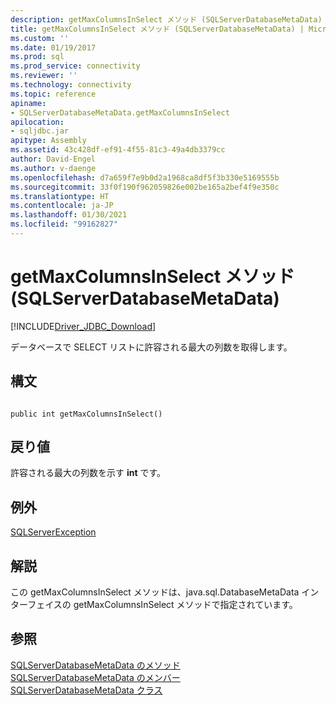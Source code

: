 ```yaml
---
description: getMaxColumnsInSelect メソッド (SQLServerDatabaseMetaData)
title: getMaxColumnsInSelect メソッド (SQLServerDatabaseMetaData) | Microsoft Docs
ms.custom: ''
ms.date: 01/19/2017
ms.prod: sql
ms.prod_service: connectivity
ms.reviewer: ''
ms.technology: connectivity
ms.topic: reference
apiname:
- SQLServerDatabaseMetaData.getMaxColumnsInSelect
apilocation:
- sqljdbc.jar
apitype: Assembly
ms.assetid: 43c428df-ef91-4f55-81c3-49a4db3379cc
author: David-Engel
ms.author: v-daenge
ms.openlocfilehash: d7a659f7e9b0d2a1968ca8df5f3b330e5169555b
ms.sourcegitcommit: 33f0f190f962059826e002be165a2bef4f9e350c
ms.translationtype: HT
ms.contentlocale: ja-JP
ms.lasthandoff: 01/30/2021
ms.locfileid: "99162827"
---
```

# <a name="getmaxcolumnsinselect-method-sqlserverdatabasemetadata"></a>getMaxColumnsInSelect メソッド (SQLServerDatabaseMetaData)
[!INCLUDE[Driver_JDBC_Download](../../../includes/driver_jdbc_download.md)]

  データベースで SELECT リストに許容される最大の列数を取得します。  
  
## <a name="syntax"></a>構文  
  
```  
  
public int getMaxColumnsInSelect()  
```  
  
## <a name="return-value"></a>戻り値  
 許容される最大の列数を示す **int** です。  
  
## <a name="exceptions"></a>例外  
 [SQLServerException](../../../connect/jdbc/reference/sqlserverexception-class.md)  
  
## <a name="remarks"></a>解説  
 この getMaxColumnsInSelect メソッドは、java.sql.DatabaseMetaData インターフェイスの getMaxColumnsInSelect メソッドで指定されています。  
  
## <a name="see-also"></a>参照  
 [SQLServerDatabaseMetaData のメソッド](../../../connect/jdbc/reference/sqlserverdatabasemetadata-methods.md)   
 [SQLServerDatabaseMetaData のメンバー](../../../connect/jdbc/reference/sqlserverdatabasemetadata-members.md)   
 [SQLServerDatabaseMetaData クラス](../../../connect/jdbc/reference/sqlserverdatabasemetadata-class.md)  
  
  
